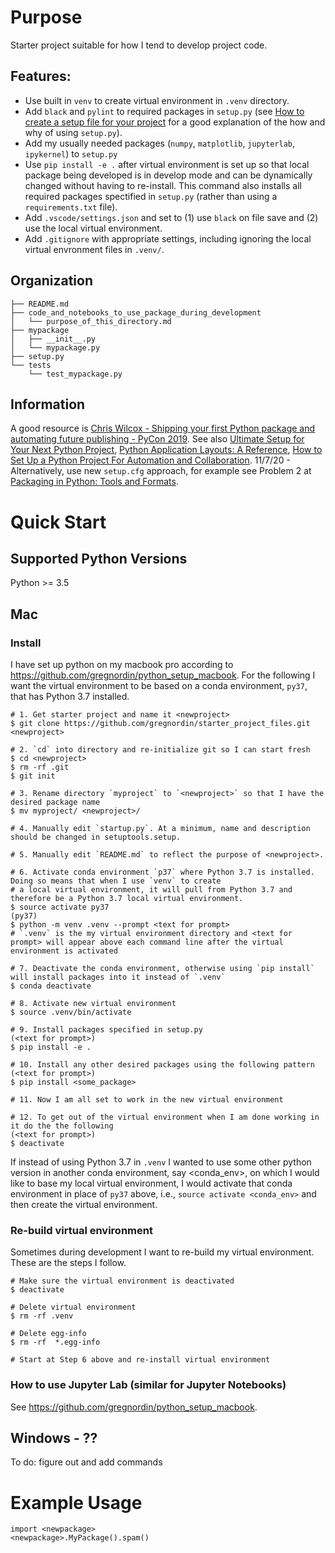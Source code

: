 # Purpose

Starter project suitable for how I tend to develop project code.

## Features:

- Use built in `venv` to create virtual environment in `.venv` directory.
- Add `black` and `pylint` to required packages in `setup.py` (see [How to create a setup file for your project](https://www.pythonforthelab.com/blog/how-create-setup-file-your-project/) for a good explanation of the how and why of using `setup.py`).
- Add my usually needed packages (`numpy`, `matplotlib`, `jupyterlab`, `ipykernel`) to `setup.py`
- Use `pip install -e .` after virtual environment is set up so that local package being developed is in develop mode and can be dynamically changed without having to re-install. This command also installs all required packages spectified in `setup.py` (rather than using a `requirements.txt` file).
- Add `.vscode/settings.json` and set to (1) use `black` on file save and (2) use the local virtual environment.
- Add `.gitignore` with appropriate settings, including ignoring the local virtual envronment files in `.venv/`.

## Organization

    ├── README.md
    ├── code_and_notebooks_to_use_package_during_development
    │   └── purpose_of_this_directory.md
    ├── mypackage
    │   ├── __init__.py
    │   └── mypackage.py
    ├── setup.py
    └── tests
        └── test_mypackage.py

## Information

A good resource is [Chris Wilcox - Shipping your first Python package and automating future publishing - PyCon 2019](https://www.youtube.com/watch?v=P3dY3uDmnkU). See also [Ultimate Setup for Your Next Python Project](https://towardsdatascience.com/ultimate-setup-for-your-next-python-project-179bda8a7c2c), [Python Application Layouts: A Reference](https://realpython.com/python-application-layouts/), [How to Set Up a Python Project For Automation and Collaboration](https://eugeneyan.com/writing/setting-up-python-project-for-automation-and-collaboration/). 11/7/20 - Alternatively, use new `setup.cfg` approach, for example see Problem 2 at [Packaging in Python: Tools and Formats](https://towardsdatascience.com/packaging-in-python-tools-and-formats-743ead5f39ee).

# Quick Start

## Supported Python Versions

Python >= 3.5

## Mac

### Install

I have set up python on my macbook pro according to https://github.com/gregnordin/python_setup_macbook. For the following I want the virtual environment to be based on a conda environment, `py37`, that has Python 3.7 installed.

    # 1. Get starter project and name it <newproject>
    $ git clone https://github.com/gregnordin/starter_project_files.git <newproject>

    # 2. `cd` into directory and re-initialize git so I can start fresh
    $ cd <newproject>
    $ rm -rf .git
    $ git init

    # 3. Rename directory `myproject` to `<newproject>` so that I have the desired package name
    $ mv myproject/ <newproject>/

    # 4. Manually edit `startup.py`. At a minimum, name and description should be changed in setuptools.setup.

    # 5. Manually edit `README.md` to reflect the purpose of <newproject>.

    # 6. Activate conda environment `p37` where Python 3.7 is installed. Doing so means that when I use `venv` to create
    # a local virtual environment, it will pull from Python 3.7 and therefore be a Python 3.7 local virtual environment.
    $ source activate py37
    (py37)
    $ python -m venv .venv --prompt <text for prompt>
    # `.venv` is the my virtual environment directory and <text for prompt> will appear above each command line after the virtual environment is activated

    # 7. Deactivate the conda environment, otherwise using `pip install` will install packages into it instead of `.venv`
    $ conda deactivate

    # 8. Activate new virtual environment
    $ source .venv/bin/activate

    # 9. Install packages specified in setup.py
    (<text for prompt>)
    $ pip install -e .

    # 10. Install any other desired packages using the following pattern
    (<text for prompt>)
    $ pip install <some_package>

    # 11. Now I am all set to work in the new virtual environment

    # 12. To get out of the virtual environment when I am done working in it do the the following
    (<text for prompt>)
    $ deactivate

If instead of using Python 3.7 in `.venv` I wanted to use some other python version in another conda environment, say <conda_env>, on which I would like to base my local virtual environment, I would activate that conda environment in place of `py37` above, i.e., `source activate <conda_env>` and then create the virtual environment.

### Re-build virtual environment

Sometimes during development I want to re-build my virtual environment. These are the steps I follow.

    # Make sure the virtual environment is deactivated
    $ deactivate

    # Delete virtual environment
    $ rm -rf .venv

    # Delete egg-info
    $ rm -rf  *.egg-info

    # Start at Step 6 above and re-install virtual environment

### How to use Jupyter Lab (similar for Jupyter Notebooks)

See https://github.com/gregnordin/python_setup_macbook.

## Windows - ??

To do: figure out and add commands

# Example Usage

```
import <newpackage>
<newpackage>.MyPackage().spam()
```
